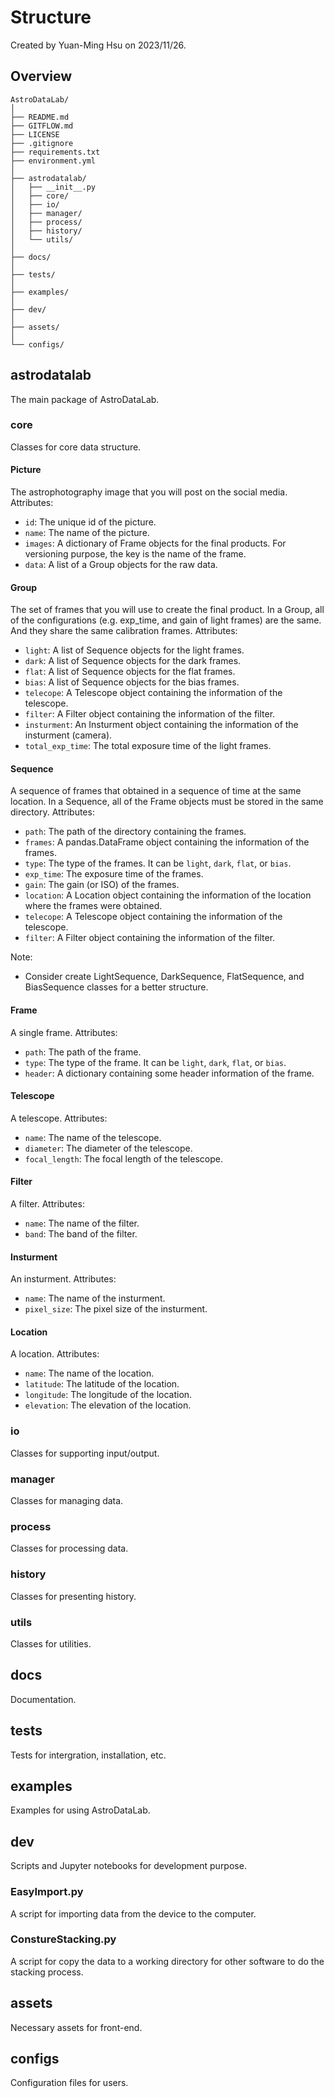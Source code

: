 # Structure
Created by Yuan-Ming Hsu on 2023/11/26.

## Overview

```
AstroDataLab/
│
├── README.md
├── GITFLOW.md
├── LICENSE
├── .gitignore
├── requirements.txt
├── environment.yml
│
├── astrodatalab/
│   ├── __init__.py
│   ├── core/
│   ├── io/
│   ├── manager/
│   ├── process/
│   ├── history/
│   └── utils/
│
├── docs/
│
├── tests/
│
├── examples/
│
├── dev/
│
├── assets/
│
└── configs/
```

## astrodatalab
The main package of AstroDataLab.

### core
Classes for core data structure.

#### Picture
The astrophotography image that you will post on the social media.
Attributes:
- `id`: The unique id of the picture.
- `name`: The name of the picture.
- `images`: A dictionary of Frame objects for the final products. For versioning purpose, the key is the name of the frame.
- `data`: A list of a Group objects for the raw data.

#### Group
The set of frames that you will use to create the final product. In a Group, all of the configurations (e.g. exp_time, and gain of light frames) are the same. And they share the same calibration frames.
Attributes:
- `light`: A list of Sequence objects for the light frames.
- `dark`: A list of Sequence objects for the dark frames.
- `flat`: A list of Sequence objects for the flat frames.
- `bias`: A list of Sequence objects for the bias frames.
- `telecope`: A Telescope object containing the information of the telescope.
- `filter`: A Filter object containing the information of the filter.
- `insturment`: An Insturment object containing the information of the insturment (camera).
- `total_exp_time`: The total exposure time of the light frames.

#### Sequence
A sequence of frames that obtained in a sequence of time at the same location. In a Sequence, all of the Frame objects must be stored in the same directory.
Attributes:
- `path`: The path of the directory containing the frames.
- `frames`: A pandas.DataFrame object containing the information of the frames.
- `type`: The type of the frames. It can be `light`, `dark`, `flat`, or `bias`.
- `exp_time`: The exposure time of the frames.
- `gain`: The gain (or ISO) of the frames.
- `location`: A Location object containing the information of the location where the frames were obtained.
- `telecope`: A Telescope object containing the information of the telescope.
- `filter`: A Filter object containing the information of the filter.

Note:
- Consider create LightSequence, DarkSequence, FlatSequence, and BiasSequence classes for a better structure.

#### Frame
A single frame.
Attributes:
- `path`: The path of the frame.
- `type`: The type of the frame. It can be `light`, `dark`, `flat`, or `bias`.
- `header`: A dictionary containing some header information of the frame.

#### Telescope
A telescope.
Attributes:
- `name`: The name of the telescope.
- `diameter`: The diameter of the telescope.
- `focal_length`: The focal length of the telescope.

#### Filter
A filter.
Attributes:
- `name`: The name of the filter.
- `band`: The band of the filter.

#### Insturment
An insturment.
Attributes:
- `name`: The name of the insturment.
- `pixel_size`: The pixel size of the insturment.

#### Location
A location.
Attributes:
- `name`: The name of the location.
- `latitude`: The latitude of the location.
- `longitude`: The longitude of the location.
- `elevation`: The elevation of the location.

### io
Classes for supporting input/output.

### manager
Classes for managing data.

### process
Classes for processing data.

### history
Classes for presenting history.

### utils
Classes for utilities.

## docs
Documentation.

## tests
Tests for intergration, installation, etc.

## examples
Examples for using AstroDataLab.

## dev
Scripts and Jupyter notebooks for development purpose.

### EasyImport.py
A script for importing data from the device to the computer.

### ConstureStacking.py
A script for copy the data to a working directory for other software to do the stacking process.

## assets
Necessary assets for front-end.

## configs
Configuration files for users.
